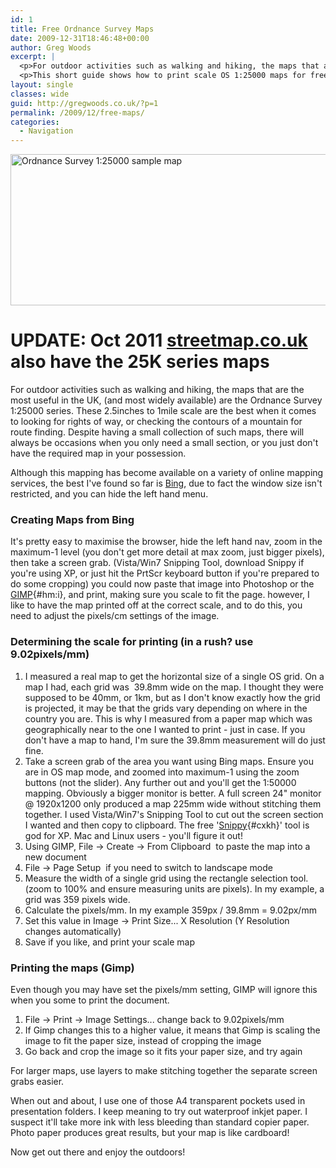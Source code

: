 ```yaml
---
id: 1
title: Free Ordnance Survey Maps
date: 2009-12-31T18:46:48+00:00
author: Greg Woods
excerpt: |
  <p>For outdoor activities such as walking and hiking, the maps that are the most useful in the UK, (and most widely available) are the Ordnance Survey 1:25000 series. These 2.5inches to 1mile scale are the best when it comes to looking for rights of way, or checking the contours of a mountain for route finding. Despite having a small collection of such maps, there will always be occasions when you only need a small section, or you just don't have the required map in your possession. </p>
  <p>This short guide shows how to print scale OS 1:25000 maps for free.</p>
layout: single
classes: wide
guid: http://gregwoods.co.uk/?p=1
permalink: /2009/12/free-maps/
categories:
  - Navigation
---
```

<img src="http://gregwoods.co.uk/wp-content/uploads/2010/01/maptest.gif" alt="Ordnance Survey 1:25000 sample map" title="Ordnance Survey 1:25000 sample map" width="590" height="242" class="alignnone size-full wp-image-8" />

# UPDATE: Oct 2011 [streetmap.co.uk](http://www.streetmap.co.uk) also have the 25K series maps

For outdoor activities such as walking and hiking, the maps that are the most useful in the UK, (and most widely available) are the Ordnance Survey 1:25000 series. These 2.5inches to 1mile scale are the best when it comes to looking for rights of way, or checking the contours of a mountain for route finding. Despite having a small collection of such maps, there will always be occasions when you only need a small section, or you just don't have the required map in your possession. 

Although this mapping has become available on a variety of online mapping services, the best I've found so far is [Bing](http://www.bing.com/maps/ "Bing"), due to fact the window size isn't restricted, and you can hide the left hand menu.

### Creating Maps from Bing

It's pretty easy to maximise the browser, hide the left hand nav, zoom in the maximum-1 level (you don't get more detail at max zoom, just bigger pixels), then take a screen grab. (Vista/Win7 Snipping Tool, download Snippy if you're using XP, or just hit the PrtScr keyboard button if you're prepared to do some cropping) you could now paste that image into Photoshop or the [GIMP](http://www.gimp.org/downloads/ "GIMP"){#hm:i}, and print, making sure you scale to fit the page. however, I like to have the map printed off at the correct scale, and to do this, you need to adjust the pixels/cm settings of the image.

### Determining the scale for printing (in a rush? use 9.02pixels/mm)

  1. I measured a real map to get the horizontal size of a single OS grid. On a map I had, each grid was  39.8mm wide on the map. I thought they were supposed to be 40mm, or 1km, but as I don't know exactly how the grid is projected, it may be that the grids vary depending on where in the country you are. This is why I measured from a paper map which was geographically near to the one I wanted to print - just in case. If you don't have a map to hand, I'm sure the 39.8mm measurement will do just fine.
  2. Take a screen grab of the area you want using Bing maps. Ensure you are in OS map mode, and zoomed into maximum-1 using the zoom buttons (not the slider). Any further out and you'll get the 1:50000 mapping. Obviously a bigger monitor is better. A full screen 24" monitor @ 1920x1200 only produced a map 225mm wide without stitching them together. I used Vista/Win7's Snipping Tool to cut out the screen section I wanted and then copy to clipboard. The free '[Snippy](http://www.bhelpuri.net/Snippy/ "Snippy"){#cxkh}' tool is god for XP. Mac and Linux users - you'll figure it out!
  3. Using GIMP, File -> Create -> From Clipboard  to paste the map into a new document
  4. File -> Page Setup  if you need to switch to landscape mode
  5. Measure the width of a single grid using the rectangle selection tool. (zoom to 100% and ensure measuring units are pixels). In my example, a grid was 359 pixels wide.
  6. Calculate the pixels/mm. In my example 359px / 39.8mm = 9.02px/mm
  7. Set this value in Image -> Print Size... X Resolution (Y Resolution changes automatically)
  8. Save if you like, and print your scale map

### Printing the maps (Gimp)

Even though you may have set the pixels/mm setting, GIMP will ignore this when you some to print the document. 

  1. File -> Print -> Image Settings... change back to 9.02pixels/mm
  2. If Gimp changes this to a higher value, it means that Gimp is scaling the image to fit the paper size, instead of cropping the image
  3. Go back and crop the image so it fits your paper size, and try again

For larger maps, use layers to make stitching together the separate screen grabs easier.

When out and about, I use one of those A4 transparent pockets used in presentation folders. I keep meaning to try out waterproof inkjet paper. I suspect it'll take more ink with less bleeding than standard copier paper. Photo paper produces great results, but your map is like cardboard!

Now get out there and enjoy the outdoors!